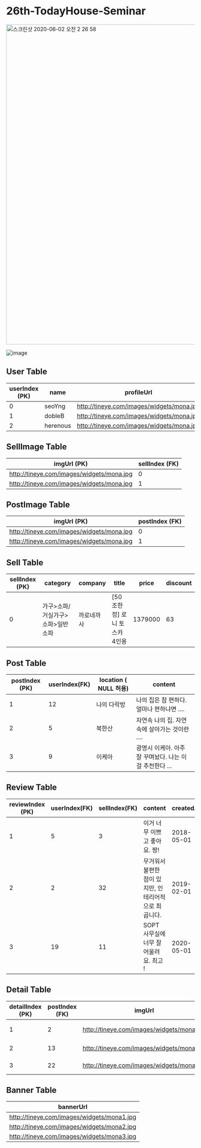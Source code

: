 # 26th-TodayHouse-Seminar

<img width="856" alt="스크린샷 2020-06-02 오전 2 26 58" src="https://user-images.githubusercontent.com/22907830/83845014-0662b100-a743-11ea-876a-2b512836bde8.png">

![image](https://user-images.githubusercontent.com/22907830/83326061-ff075780-a2ab-11ea-89eb-57be72cdf90e.png)
## User Table

| userIndex (PK) | name | profileUrl |
|------|---|---|
|0|seoYng|http://tineye.com/images/widgets/mona.jpg|
|1|dobleB|http://tineye.com/images/widgets/mona.jpg|
|2|herenous|http://tineye.com/images/widgets/mona.jpg|


## SellImage Table

| imgUrl (PK) | sellIndex (FK) |
|------|---|
|http://tineye.com/images/widgets/mona.jpg|0|
|http://tineye.com/images/widgets/mona.jpg|1|



## PostImage Table

| imgUrl (PK) | postIndex (FK) |
|------|---|
|http://tineye.com/images/widgets/mona.jpg|0|
|http://tineye.com/images/widgets/mona.jpg|1|


## Sell Table

| sellIndex (PK) | category | company | title | price | discount | 
|------|---|------|---|------|---|
|0|가구>소파/거실가구>소파>일반소파|까로네까사|[50조한정] 로니 토스카 4인용 |1379000|63|


## Post Table

| postIndex (PK) | userIndex(FK) | location ( NULL 허용) | content |
| ---- | ---- | ---- | --- |
|1|12|나의 다락방| 나의 집은 참 편하다. 얼마나 편하냐면 .... | 
|2|5|북한산| 자연속 나의 집. 자연 속에 살아가는 것이란 .... | 
|3|9|이케아| 광명시 이케아. 아주 잘 꾸며놨다. 나는 이걸 추천한다 ...| 


## Review Table

| reviewIndex (PK) | userIndex(FK) | sellIndex(FK) | content | createdAt | imgUrl |
| --- | --- | --- | --- | --- | --- |
|1|5|3|이거 너무 이쁘고 좋아요. 짱!|2018-05-01| http://tineye.com/images/widgets/mona.jpg |
|2|2|32|무거워서 불편한 점이 있지만, 인테리어적으로 최곱니다.|2019-02-01| http://tineye.com/images/widgets/mona.jpg |
|3|19|11|SOPT 사무실에 너무 잘어울려요. 최고 !|2020-05-01| http://tineye.com/images/widgets/mona.jpg |


## Detail Table

| detailIndex (PK) | postIndex (FK) | imgUrl |  company | price | content |
| --- | --- | --- | --- | --- | --- |
|1|2|http://tineye.com/images/widgets/mona.jpg|BB company|56000|산 속 의자|
|2|13|http://tineye.com/images/widgets/mona.jpg|SOPT company|99000|Virtual Desk|
|3|22|http://tineye.com/images/widgets/mona.jpg|IKEA|23000|IKEA Light|

## Banner Table
| bannerUrl |
| --- |
| http://tineye.com/images/widgets/mona1.jpg |
| http://tineye.com/images/widgets/mona2.jpg |
| http://tineye.com/images/widgets/mona3.jpg |


